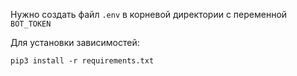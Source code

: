 
Нужно создать файл `.env` в корневой директории с переменной `BOT_TOKEN`


Для установки зависимостей:

`pip3 install -r requirements.txt`
